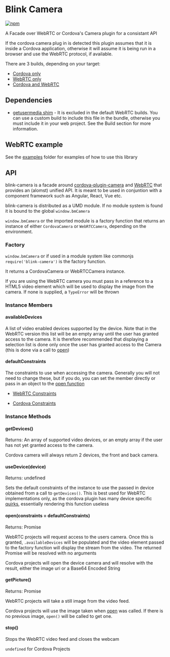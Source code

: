 # Blink Camera

 [![npm](https://img.shields.io/npm/v/@blinkmobile/blink-camera.svg?maxAge=2592000)](https://www.npmjs.com/package/@blinkmobile/blink-camera)

A Facade over WebRTC or Cordova's Camera plugin for a consistant API

If the cordova camera plug in is detected this plugin assumes that it is inside a Cordova application, otherwise it will assume it is being run in a browser and use the WebRTC protocol, if available.

There are 3 builds, depending on your target:

- [Cordova only](dist/bm-camera-cordova.js)
- [WebRTC only](dist/bm-camera-webrtc.js)
- [Cordova and WebRTC](dist/bm-camera.js)

## Dependencies

- [getusermedia shim](https://www.npmjs.com/package/getusermedia) - It is excluded in the default WebRTC builds. You can use a custom build to include
this file in the bundle, otherwise you must include it in your web project.
See the Build section for more information.

## WebRTC example

See the [examples](example/) folder for examples of how to use this library

## API

blink-camera is a facade around [cordova-plugin-camera](https://www.npmjs.com/package/cordova-plugin-camera#module_Camera.Direction) and [WebRTC](https://developer.mozilla.org/en-US/docs/Web/API/WebRTC_API) that provides an (alomst) unified API.
It is meant to be used in conjuntion with a component framework such as Angular,
React, Vue etc.

blink-camera is distributed as a UMD module. If no module system is found it is
bound to the global `window.bmCamera`

`window.bmCamera` or the imported module is a factory function that returns an
instance of either `CordovaCamera` or `WebRTCCamera`, depending on the environment.

### Factory

`window.bmCamera`  or if used in a module system like commonjs `require('blink-camera')` is the factory function.

It returns a CordovaCamera or WebRTCCamera instance.

If you are using the WebRTC camera you must pass in a reference to a HTML5 video element which will be used to display the image from the camera. If none is supplied, a `TypeError` will be thrown

### Instance Members

#### availableDevices

A list of video enabled devices supported by the device. Note that in the WebRTC version this list will be an empty array until the user has granted access to the camera. It is therefore recommended that displaying a selection list is done only once the user has granted access to the Camera (this is done via a call to [open](#open))

#### defaultConstraints

The constraints to use when accessing the camera. Generally you will not need to change these, but if you do, you can set the member directly or pass in an object to the [open function](#open)

- [WebRTC Constraints](https://developer.mozilla.org/en-US/docs/Web/API/MediaStreamConstraints)

- [Cordova Constraints](https://www.npmjs.com/package/cordova-plugin-camera#module_camera.CameraOptions)

### Instance Methods

#### <a name="getDevices"></a> getDevices()

Returns: An array of supported video devices, or an empty array if the user has not yet granted access to the camera.

Cordova camera will always return 2 devices, the front and back camera.

#### <a name="useDevice"></a> useDevice(device)

Returns: undefined

Sets the default constraints of the instance to use the passed in device obtained from a call to `getDevices()`. This is best used for WebRTC implementations only, as the cordova plugin has many device specific [quirks](https://www.npmjs.com/package/cordova-plugin-camera#CameraOptions-quirks), essentially rendering this function useless

#### <a name="open"></a> open(constraints = defaultConstraints)

Returns: Promise

WebRTC projects will request access to the users camera. Once this is granted, `.availableDevices` will be populated and the video element passed to the factory function will display the stream from the video. The returned Promise will be resolved with no arguments

Cordova projects will open the device camera and will resolve with the result, either the image uri or a Base64 Encoded String

#### <a name="getPicture"></a> getPicture()

Returns: Promise

WebRTC projects will take a still image from the video feed.

Cordova projects will use the image taken when [open](#open) was called. If there is no previous image, `open()` will be called to get one.

#### <a name="stop"></a> stop()

Stops the WebRTC video feed and closes the webcam

`undefined` for Cordova Projects
